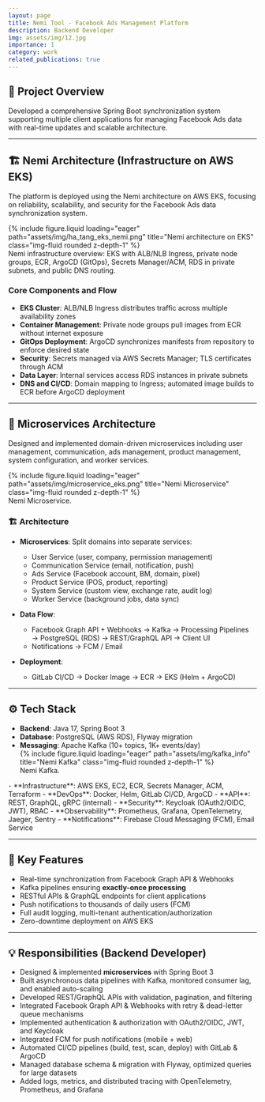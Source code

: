 ```yaml
---
layout: page
title: Nemi Tool - Facebook Ads Management Platform
description: Backend Developer
img: assets/img/12.jpg
importance: 1
category: work
related_publications: true
---
```


## 📌 Project Overview

Developed a comprehensive Spring Boot synchronization system supporting multiple client applications for managing Facebook Ads data with real-time updates and scalable architecture.

---

## 🏗️ Nemi Architecture (Infrastructure on AWS EKS)

The platform is deployed using the Nemi architecture on AWS EKS, focusing on reliability, scalability, and security for the Facebook Ads data synchronization system.

<div class="row justify-content-sm-center">
    <div class="col-sm-10 mt-3 mt-md-0">
        {% include figure.liquid loading="eager" path="assets/img/ha_tang_eks_nemi.png" title="Nemi architecture on EKS" class="img-fluid rounded z-depth-1" %}
    </div>
    <div class="col-sm-12 mt-2">
        <div class="caption">Nemi infrastructure overview: EKS with ALB/NLB Ingress, private node groups, ECR, ArgoCD (GitOps), Secrets Manager/ACM, RDS in private subnets, and public DNS routing.</div>
    </div>
</div>

### Core Components and Flow

- **EKS Cluster**: ALB/NLB Ingress distributes traffic across multiple availability zones
- **Container Management**: Private node groups pull images from ECR without internet exposure
- **GitOps Deployment**: ArgoCD synchronizes manifests from repository to enforce desired state
- **Security**: Secrets managed via AWS Secrets Manager; TLS certificates through ACM
- **Data Layer**: Internal services access RDS instances in private subnets
- **DNS and CI/CD**: Domain mapping to Ingress; automated image builds to ECR before ArgoCD deployment

---

## 🔹 Microservices Architecture

Designed and implemented domain-driven microservices including user management, communication, ads management, product management, system configuration, and worker services.

<div class="row justify-content-sm-center">
    <div class="col-sm-10 mt-3 mt-md-0">
        {% include figure.liquid loading="eager" path="assets/img/microservice_eks.png" title="Nemi Microservice" class="img-fluid rounded z-depth-1" %}
    </div>
    <div class="col-sm-12 mt-2">
        <div class="caption">Nemi Microservice.</div>
    </div>
</div>

### 🏗️ Architecture

- **Microservices**: Split domains into separate services:

  - User Service (user, company, permission management)
  - Communication Service (email, notification, push)
  - Ads Service (Facebook account, BM, domain, pixel)
  - Product Service (POS, product, reporting)
  - System Service (custom view, exchange rate, audit log)
  - Worker Service (background jobs, data sync)

- **Data Flow**:

  - Facebook Graph API + Webhooks → Kafka → Processing Pipelines → PostgreSQL (RDS) → REST/GraphQL API → Client UI
  - Notifications → FCM / Email

- **Deployment**:
  - GitLab CI/CD → Docker Image → ECR → EKS (Helm + ArgoCD)

---

## ⚙️ Tech Stack

- **Backend**: Java 17, Spring Boot 3
- **Database**: PostgreSQL (AWS RDS), Flyway migration
- **Messaging**: Apache Kafka (10+ topics, 1K+ events/day)
  <div class="row justify-content-sm-center">
    <div class="col-sm-10 mt-3 mt-md-0">
        {% include figure.liquid loading="eager" path="assets/img/kafka_info" title="Nemi Kafka" class="img-fluid rounded z-depth-1" %}
    </div>
    <div class="col-sm-12 mt-2">
        <div class="caption">Nemi Kafka.</div>
    </div>
</div>
- **Infrastructure**: AWS EKS, EC2, ECR, Secrets Manager, ACM, Terraform
- **DevOps**: Docker, Helm, GitLab CI/CD, ArgoCD
- **API**: REST, GraphQL, gRPC (internal)
- **Security**: Keycloak (OAuth2/OIDC, JWT), RBAC
- **Observability**: Prometheus, Grafana, OpenTelemetry, Jaeger, Sentry
- **Notifications**: Firebase Cloud Messaging (FCM), Email Service

---

## 🚀 Key Features

- Real-time synchronization from Facebook Graph API & Webhooks
- Kafka pipelines ensuring **exactly-once processing**
- RESTful APIs & GraphQL endpoints for client applications
- Push notifications to thousands of daily users (FCM)
- Full audit logging, multi-tenant authentication/authorization
- Zero-downtime deployment on AWS EKS

---

## 💡 Responsibilities (Backend Developer)

- Designed & implemented **microservices** with Spring Boot 3
- Built asynchronous data pipelines with Kafka, monitored consumer lag, and enabled auto-scaling
- Developed REST/GraphQL APIs with validation, pagination, and filtering
- Integrated Facebook Graph API & Webhooks with retry & dead-letter queue mechanisms
- Implemented authentication & authorization with OAuth2/OIDC, JWT, and Keycloak
- Integrated FCM for push notifications (mobile + web)
- Automated CI/CD pipelines (build, test, scan, deploy) with GitLab & ArgoCD
- Managed database schema & migration with Flyway, optimized queries for large datasets
- Added logs, metrics, and distributed tracing with OpenTelemetry, Prometheus, and Grafana
